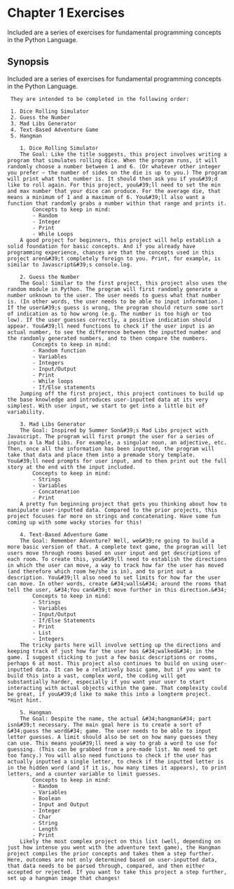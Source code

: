 # Chapter 1 Exercises
Included are a series of exercises for fundamental programming concepts in the Python Language.

## Synopsis
Included are a series of exercises for fundamental programming concepts in the Python Language.

     They are intended to be completed in the following order:
     
     1. Dice Rolling Simulator
     2. Guess the Number
     3. Mad Libs Generator
     4. Text-Based Adventure Game
     5. Hangman

        1. Dice Rolling Simulator
        The Goal: Like the title suggests, this project involves writing a program that simulates rolling dice. When the program runs, it will randomly choose a number between 1 and 6. (Or whatever other integer you prefer — the number of sides on the die is up to you.) The program will print what that number is. It should then ask you if you&#39;d like to roll again. For this project, you&#39;ll need to set the min and max number that your dice can produce. For the average die, that means a minimum of 1 and a maximum of 6. You&#39;ll also want a function that randomly grabs a number within that range and prints it.
            Concepts to keep in mind:
            - Random
            - Integer
            - Print
            - While Loops
        A good project for beginners, this project will help establish a solid foundation for basic concepts. And if you already have programming experience, chances are that the concepts used in this project aren&#39;t completely foreign to you. Print, for example, is similar to Javascript&#39;s console.log.
        
        2. Guess the Number
        The Goal: Similar to the first project, this project also uses the random module in Python. The program will first randomly generate a number unknown to the user. The user needs to guess what that number is. (In other words, the user needs to be able to input information.) If the user&#39;s guess is wrong, the program should return some sort of indication as to how wrong (e.g. The number is too high or too low). If the user guesses correctly, a positive indication should appear. You&#39;ll need functions to check if the user input is an actual number, to see the difference between the inputted number and the randomly generated numbers, and to then compare the numbers.
            Concepts to keep in mind:
            - Random function
            - Variables
            - Integers
            - Input/Output
            - Print
            - While loops
            - If/Else statements
        Jumping off the first project, this project continues to build up the base knowledge and introduces user-inputted data at its very simplest. With user input, we start to get into a little bit of variability.
        
        3. Mad Libs Generator
        The Goal: Inspired by Summer Son&#39;s Mad Libs project with Javascript. The program will first prompt the user for a series of inputs a la Mad Libs. For example, a singular noun, an adjective, etc. Then, once all the information has been inputted, the program will take that data and place them into a premade story template. You&#39;ll need prompts for user input, and to then print out the full story at the end with the input included.
            Concepts to keep in mind:
            - Strings
            - Variables
            - Concatenation
            - Print
        A pretty fun beginning project that gets you thinking about how to manipulate user-inputted data. Compared to the prior projects, this project focuses far more on strings and concatenating. Have some fun coming up with some wacky stories for this!
        
        4. Text-Based Adventure Game
        The Goal: Remember Adventure? Well, we&#39;re going to build a more basic version of that. A complete text game, the program will let users move through rooms based on user input and get descriptions of each room. To create this, you&#39;ll need to establish the directions in which the user can move, a way to track how far the user has moved (and therefore which room he/she is in), and to print out a description. You&#39;ll also need to set limits for how far the user can move. In other words, create &#34;walls&#34; around the rooms that tell the user, &#34;You can&#39;t move further in this direction.&#34;
            Concepts to keep in mind:
            - Strings
            - Variables
            - Input/Output
            - If/Else Statements
            - Print
            - List
            - Integers
        The tricky parts here will involve setting up the directions and keeping track of just how far the user has &#34;walked&#34; in the game. I suggest sticking to just a few basic descriptions or rooms, perhaps 6 at most. This project also continues to build on using user-inputted data. It can be a relatively basic game, but if you want to build this into a vast, complex word, the coding will get substantially harder, especially if you want your user to start interacting with actual objects within the game. That complexity could be great, if you&#39;d like to make this into a longterm project. *Hint hint.
        
        5. Hangman
        The Goal: Despite the name, the actual &#34;hangman&#34; part isn&#39;t necessary. The main goal here is to create a sort of &#34;guess the word&#34; game. The user needs to be able to input letter guesses. A limit should also be set on how many guesses they can use. This means you&#39;ll need a way to grab a word to use for guessing. (This can be grabbed from a pre-made list. No need to get too fancy.) You will also need functions to check if the user has actually inputted a single letter, to check if the inputted letter is in the hidden word (and if it is, how many times it appears), to print letters, and a counter variable to limit guesses.
            Concepts to keep in mind:
            - Random
            - Variables
            - Boolean
            - Input and Output
            - Integer
            - Char
            - String
            - Length
            - Print
        Likely the most complex project on this list (well, depending on just how intense you went with the adventure text game), the Hangman project compiles the prior concepts and takes them a step further. Here, outcomes are not only determined based on user-inputted data, that data needs to be parsed through, compared, and then either accepted or rejected. If you want to take this project a step further, set up a hangman image that changes!